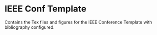 # IEEE Conf Template

Contains the Tex files and figures for the IEEE Conference Template with bibliography configured.

